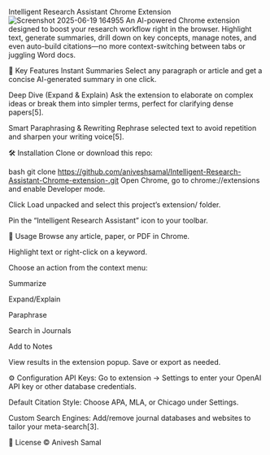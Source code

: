 Intelligent Research Assistant Chrome Extension
![Screenshot 2025-06-19 164955](https://github.com/user-attachments/assets/362813ac-41b8-45b8-87de-6147934f8104)
An AI-powered Chrome extension designed to boost your research workflow right in the browser. Highlight text, generate summaries, drill down on key concepts, manage notes, and even auto-build citations—no more context-switching between tabs or juggling Word docs.

🚀 Key Features
Instant Summaries Select any paragraph or article and get a concise AI-generated summary in one click.

Deep Dive (Expand & Explain) Ask the extension to elaborate on complex ideas or break them into simpler terms, perfect for clarifying dense papers[5].

Smart Paraphrasing & Rewriting Rephrase selected text to avoid repetition and sharpen your writing voice[5].



🛠 Installation
Clone or download this repo:

bash
git clone https://github.com/aniveshsamal/Intelligent-Research-Assistant-Chrome-extension-.git
Open Chrome, go to chrome://extensions and enable Developer mode.

Click Load unpacked and select this project’s extension/ folder.

Pin the “Intelligent Research Assistant” icon to your toolbar.

📖 Usage
Browse any article, paper, or PDF in Chrome.

Highlight text or right-click on a keyword.

Choose an action from the context menu:

Summarize

Expand/Explain

Paraphrase

Search in Journals

Add to Notes

View results in the extension popup. Save or export as needed.

⚙️ Configuration
API Keys: Go to extension → Settings to enter your OpenAI API key or other database credentials.

Default Citation Style: Choose APA, MLA, or Chicago under Settings.

Custom Search Engines: Add/remove journal databases and websites to tailor your meta-search[3].



📜 License
© Anivesh Samal

